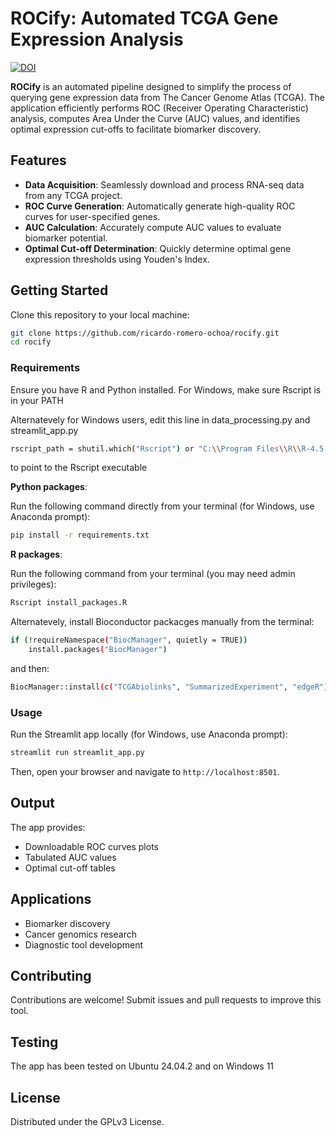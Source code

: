 # ROCify: Automated TCGA Gene Expression Analysis

[![DOI](https://zenodo.org/badge/975904628.svg)](https://doi.org/10.5281/zenodo.15347297)

**ROCify** is an automated pipeline designed to simplify the process of querying gene expression data from The Cancer Genome Atlas (TCGA). The application efficiently performs ROC (Receiver Operating Characteristic) analysis, computes Area Under the Curve (AUC) values, and identifies optimal expression cut-offs to facilitate biomarker discovery.

## Features

- **Data Acquisition**: Seamlessly download and process RNA-seq data from any TCGA project.
- **ROC Curve Generation**: Automatically generate high-quality ROC curves for user-specified genes.
- **AUC Calculation**: Accurately compute AUC values to evaluate biomarker potential.
- **Optimal Cut-off Determination**: Quickly determine optimal gene expression thresholds using Youden's Index.

## Getting Started

Clone this repository to your local machine:

```bash
git clone https://github.com/ricardo-romero-ochoa/rocify.git
cd rocify
```

### Requirements

Ensure you have R and Python installed. For Windows, make sure Rscript is in your PATH

Alternatevely for Windows users, edit this line in data_processing.py and streamlit_app.py

```bash
rscript_path = shutil.which("Rscript") or "C:\\Program Files\\R\\R-4.5.1\\bin\\Rscript.exe"
```
to point to the Rscript executable

**Python packages**:

Run the following command directly from your terminal (for Windows, use Anaconda prompt):

```bash
pip install -r requirements.txt
```

**R packages**:

Run the following command from your terminal (you may need admin privileges):

```bash
Rscript install_packages.R
```
Alternatevely, install Bioconductor packacges manually from the terminal:

```bash
if (!requireNamespace("BiocManager", quietly = TRUE))
    install.packages("BiocManager")
```
and then:

```bash
BiocManager::install(c("TCGAbiolinks", "SummarizedExperiment", "edgeR"))
```

### Usage

Run the Streamlit app locally (for Windows, use Anaconda prompt):

```bash
streamlit run streamlit_app.py
```

Then, open your browser and navigate to `http://localhost:8501`.

## Output

The app provides:
- Downloadable ROC curves plots
- Tabulated AUC values
- Optimal cut-off tables

## Applications

- Biomarker discovery
- Cancer genomics research
- Diagnostic tool development

## Contributing

Contributions are welcome! Submit issues and pull requests to improve this tool.

## Testing
The app has been tested on Ubuntu 24.04.2 and on Windows 11

## License

Distributed under the GPLv3 License.

